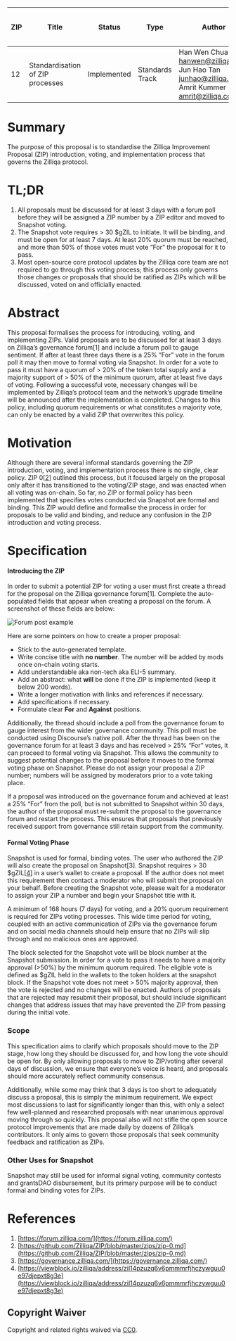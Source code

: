 
|  ZIP | Title | Status| Type | Author | Created (yyyy-mm-dd) | Updated (yyyy-mm-dd)
|--|--|--|--| -- | -- | -- |
| 12  | Standardisation of ZIP processes | Implemented | Standards Track  | Han Wen Chua <hanwen@zilliqa.com>, Jun Hao Tan <junhao@zilliqa.com>, Amrit Kummer <amrit@zilliqa.com> | 2020-12-10 | 2020-01-22

# Summary

The purpose of this proposal is to standardise the Zilliqa Improvement Proposal (ZIP) introduction, voting, and implementation process that governs the Zilliqa protocol.

# TL;DR

1. All proposals must be discussed for at least 3 days with a forum poll before they will be assigned a ZIP number by a ZIP editor and moved to Snapshot voting.
2. The Snapshot vote requires > 30 $gZIL to initiate. It will be binding, and must be open for at least 7 days. At least 20% quorum must be reached, and more than 50% of those votes must vote “For” the proposal for it to pass.
3. Most open-source core protocol updates by the Zilliqa core team are not required to go through this voting process; this process only governs those changes or proposals that should be ratified as ZIPs which will be discussed, voted on and officially enacted.

# Abstract

This proposal formalises the process for introducing, voting, and implementing ZIPs. Valid proposals are to be discussed for at least 3 days on Zilliqa’s governance forum[1] and include a forum poll to gauge sentiment. If after at least three days there is a 25% “For” vote in the forum poll it may then move to formal voting via Snapshot. In order for a vote to pass it must have a quorum of > 20% of the token total supply and a majority support of > 50% of the minimum quorum, after at least five days of voting. Following a successful vote, necessary changes will be implemented by Zilliqa’s protocol team and the network’s upgrade timeline will be announced after the implementation is completed. Changes to this policy, including quorum requirements or what constitutes a majority vote, can only be enacted by a valid ZIP that overwrites this policy.

# Motivation

Although there are several informal standards governing the ZIP introduction, voting, and implementation process there is no single, clear policy. ZIP 0[[2](https://github.com/Zilliqa/ZIP/blob/master/zips/zip-0.md)] outlined this process, but it focused largely on the proposal only after it has transitioned to the voting/ZIP stage, and was enacted when all voting was on-chain. So far, no ZIP or formal policy has been implemented that specifies votes conducted via Snapshot are formal and binding. This ZIP would define and formalise the process in order for proposals to be valid and binding, and reduce any confusion in the ZIP introduction and voting process.

# Specification

#### Introducing the ZIP

In order to submit a potential ZIP for voting a user must first create a thread for the proposal on the Zilliqa governance forum[1]. Complete the auto-populated fields that appear when creating a proposal on the forum. A screenshot of these fields are below:

![Forum post example](https://lh5.googleusercontent.com/UzCYmY1TS2Ixx0QKP825BM_uwvYLxGHCq4jecEcmkbMDDSiprcB6Z_DN0aIp8pVa8iT-Q8mMASQKB4kXpd6ItX3UhY2GsG5qe464wuccEcyvmQoVCDYtsXjAd8yG7p-nZnH0Btlu)

Here are some pointers on how to create a proper proposal:

- Stick to the auto-generated template.
- Write concise title with  **no number**. The number will be added by mods once on-chain voting starts.
- Add understandable aka non-tech aka ELI-5 summary.
- Add an abstract: what  **will**  be done if the ZIP is implemented (keep it below 200 words).
- Write a longer motivation with links and references if necessary.
- Add specifications if necessary.
- Formulate clear  **For**  and  **Against**  positions.

Additionally, the thread should include a poll from the governance forum to gauge interest from the wider governance community. This poll must be conducted using Discourse’s native poll. After the thread has been on the governance forum for at least 3 days and has received > 25% “For” votes, it can proceed to formal voting via Snapshot. This allows the community to suggest potential changes to the proposal before it moves to the formal voting phase on Snapshot. Please do not assign your proposal a ZIP number; numbers will be assigned by moderators prior to a vote taking place.

If a proposal was introduced on the governance forum and achieved at least a 25% “For” from the poll, but is not submitted to Snapshot within 30 days, the author of the proposal must re-submit the proposal to the governance forum and restart the process. This ensures that proposals that previously received support from governance still retain support from the community.

#### Formal Voting Phase

Snapshot is used for formal, binding votes. The user who authored the ZIP will also create the proposal on Snapshot[3]. Snapshot requires > 30 $gZIL[[4](https://viewblock.io/zilliqa/address/zil14pzuzq6v6pmmmrfjhczywguu0e97djepxt8g3e)] in a user’s wallet to create a proposal. If the author does not meet this requirement then contact a moderator who will submit the proposal on your behalf. Before creating the Snapshot vote, please wait for a moderator to assign your ZIP a number and begin your Snapshot title with it.

A minimum of 168 hours (7 days) for voting, and a 20% quorum requirement is required for ZIPs voting processes. This wide time period for voting, coupled with an active communication of ZIPs via the governance forum and on social media channels should help ensure that no ZIPs will slip through and no malicious ones are approved.

The block selected for the Snapshot vote will be block number at the Snapshot submission. In order for a vote to pass it needs to have a majority approval (>50%) by the minimum quorum required. The eligible vote is defined as $gZIL held in the wallets to the token holders at the snapshot block. If the Snapshot vote does not meet > 50% majority approval, then the vote is rejected and no changes will be enacted. Authors of proposals that are rejected may resubmit their proposal, but should include significant changes that address issues that may have prevented the ZIP from passing during the initial vote.

### Scope

This specification aims to clarify which proposals should move to the ZIP stage, how long they should be discussed for, and how long the vote should be open for. By only allowing proposals to move to ZIP/voting after several days of discussion, we ensure that everyone’s voice is heard, and proposals should more accurately reflect community consensus.

Additionally, while some may think that 3 days is too short to adequately discuss a proposal, this is simply the minimum requirement. We expect most discussions to last for significantly longer than this, with only a select few well-planned and researched proposals with near unanimous approval moving through so quickly. This proposal also will not stifle the open source protocol improvements that are made daily by dozens of Zilliqa’s contributors. It only aims to govern those proposals that seek community feedback and ratification as ZIPs.

### Other Uses for Snapshot

Snapshot may still be used for informal signal voting, community contests and grantsDAO disbursement, but its primary purpose will be to conduct formal and binding votes for ZIPs.

# References

1. [https://forum.zilliqa.com/](https://forum.zilliqa.com/)
2. [https://github.com/Zilliqa/ZIP/blob/master/zips/zip-0.md](https://github.com/Zilliqa/ZIP/blob/master/zips/zip-0.md)
3. [https://governance.zilliqa.com/](https://governance.zilliqa.com/)
4. [https://viewblock.io/zilliqa/address/zil14pzuzq6v6pmmmrfjhczywguu0e97djepxt8g3e](https://viewblock.io/zilliqa/address/zil14pzuzq6v6pmmmrfjhczywguu0e97djepxt8g3e)

## Copyright Waiver

Copyright and related rights waived via [CC0](https://creativecommons.org/publicdomain/zero/1.0/).

